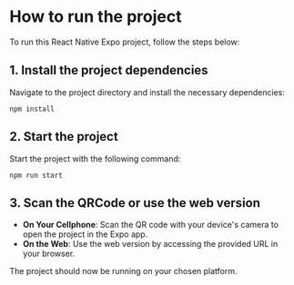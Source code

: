 # How to run the project
To run this React Native Expo project, follow the steps below:

## 1. Install the project dependencies
Navigate to the project directory and install the necessary dependencies:
```
npm install
```

## 2. Start the project
Start the project with the following command:
```
npm run start
```

## 3. Scan the QRCode or use the web version
- **On Your Cellphone**: Scan the QR code with your device's camera to open the project in the Expo app.
- **On the Web**: Use the web version by accessing the provided URL in your browser.

The project should now be running on your chosen platform.
